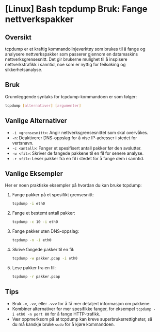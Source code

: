 # [Linux] Bash tcpdump Bruk: Fange nettverkspakker

## Oversikt
tcpdump er et kraftig kommandolinjeverktøy som brukes til å fange og analysere nettverkspakker som passerer gjennom en datamaskins nettverksgrensesnitt. Det gir brukerne mulighet til å inspisere nettverkstrafikk i sanntid, noe som er nyttig for feilsøking og sikkerhetsanalyse.

## Bruk
Grunnleggende syntaks for tcpdump-kommandoen er som følger:

```bash
tcpdump [alternativer] [argumenter]
```

## Vanlige Alternativer
- `-i <grensesnitt>`: Angir nettverksgrensesnittet som skal overvåkes.
- `-n`: Deaktiverer DNS-oppslag for å vise IP-adresser i stedet for vertsnavn.
- `-c <antall>`: Fanger et spesifisert antall pakker før den avslutter.
- `-w <fil>`: Skriver de fangede pakkene til en fil for senere analyse.
- `-r <fil>`: Leser pakker fra en fil i stedet for å fange dem i sanntid.

## Vanlige Eksempler
Her er noen praktiske eksempler på hvordan du kan bruke tcpdump:

1. Fange pakker på et spesifikt grensesnitt:
   ```bash
   tcpdump -i eth0
   ```

2. Fange et bestemt antall pakker:
   ```bash
   tcpdump -c 10 -i eth0
   ```

3. Fange pakker uten DNS-oppslag:
   ```bash
   tcpdump -n -i eth0
   ```

4. Skrive fangede pakker til en fil:
   ```bash
   tcpdump -w pakker.pcap -i eth0
   ```

5. Lese pakker fra en fil:
   ```bash
   tcpdump -r pakker.pcap
   ```

## Tips
- Bruk `-v`, `-vv`, eller `-vvv` for å få mer detaljert informasjon om pakkene.
- Kombiner alternativer for mer spesifikke fanger, for eksempel `tcpdump -i eth0 -n port 80` for å fange HTTP-trafikk.
- Vær oppmerksom på at tcpdump kan kreve superbrukerrettigheter, så du må kanskje bruke `sudo` for å kjøre kommandoen.